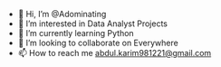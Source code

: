 - 👋 Hi, I’m @Adominating
- 👀 I’m interested in Data Analyst Projects
- 🌱 I’m currently learning Python
- 💞️ I’m looking to collaborate on Everywhere
- 📫 How to reach me abdul.karim981221@gmail.com

<!---
Adominating/Adominating is a ✨ special ✨ repository because its `README.md` (this file) appears on your GitHub profile.
You can click the Preview link to take a look at your changes.
--->
